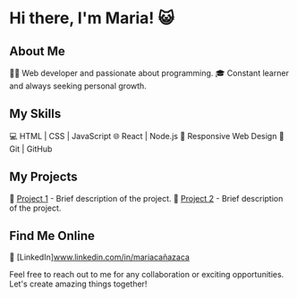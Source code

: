 # Hi there, I'm Maria! 😺

## About Me

👩‍💻 Web developer and passionate about programming.
🎓 Constant learner and always seeking personal growth.

## My Skills

💻 HTML | CSS | JavaScript
🌐 React | Node.js
📱 Responsive Web Design
🔧 Git | GitHub

## My Projects

🚀 [Project 1](project-link) - Brief description of the project.
🌟 [Project 2](project-link) - Brief description of the project.

## Find Me Online

💼 [LinkedIn]www.linkedin.com/in/mariacañazaca 

Feel free to reach out to me for any collaboration or exciting opportunities. Let's create amazing things together!
